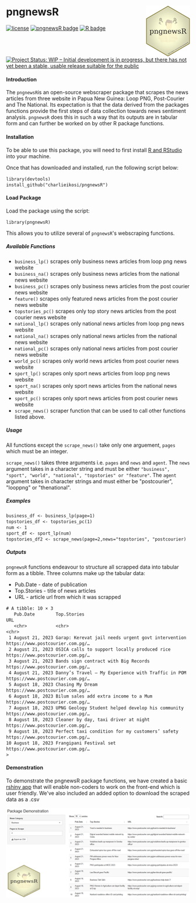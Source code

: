 # pngnewsR <img src='man/figures/pngnewsR.png' align="right" height="139" />

[![license](https://img.shields.io/badge/license-MIT-green.svg)](https://choosealicense.com/licenses/mit/)
[![pngnewsR badge](https://img.shields.io/badge/pngnewsR-under%20development%20-yellow)]()
[![R badge](https://img.shields.io/badge/Built%20with-♥%20and%20R-pink)](https://github.com/charlieikosi/pngnewsR/)
[![Project Status: WIP – Initial development is in progress, but there has not yet been a stable, usable release suitable for the public](https://www.repostatus.org/badges/latest/wip.svg)](https://www.repostatus.org/#active)

#### Introduction

The `pngnewsR`is an open-source webscraper package that scrapes the news articles from three website in Papua New Guinea: Loop PNG, Post-Courier and The National. Its expectation is that the data derived from the packages functions provide the first steps of data collection towards news sentiment analysis. `pngnewsR` does this in such a way that its outputs are in tabular form and can further be worked on by other R package functions.

#### Installation

To be able to use this package, you will need to first install [R and RStudio](https://posit.co/download/rstudio-desktop/) into your machine.

Once that has downloaded and installed, run the following script below:

```
library(devtools) 
install_github("charlieikosi/pngnewsR")
```
#### Load Package
Load the package using the script:
```
library(pngnewsR)
```
This allows you to utilize several of `pngnewsR`'s webscraping functions.

##### Available Functions
- `business_lp()` scrapes only business news articles from loop png news website
- `business_na()` scrapes only business news articles from the national news website
- `business_pc()` scrapes only business news articles from the post courier news website
- `feature()` scrapes only featured news articles from the post courier news website
- `topstories_pc()` scrapes only top story news articles from the post courier news website
- `national_lp()` scrapes only national news articles from loop png news website
- `national_na()` scrapes only national news articles from the national news website
- `national_pc()` scrapes only national news articles from post courier news website
- `world_pc()` scrapes only world news articles from post courier news website
- `sport_lp()` scrapes only sport news articles from loop png news website
- `sport_na()` scrapes only sport news articles from the national news website
- `sport_pc()` scrapes only sport news articles from post courier news website
- `scrape_news()` scraper function that can be used to call other functions listed above.

##### Usage
All functions except the `scrape_news()` take only one arguement, `pages` which must be an integer. 

`scrape_news()` takes three arguments i.e. `pages` and `news` and `agent`. The `news` argument takes in a character string and must be either `"business", "sport", "world", "national", "topstories" or "feature"`. The `agent` argument takes in character strings and must either be "postcourier", "looppng" or "thenational".
##### Examples
```
business_df <- business_lp(page=1)
topstories_df <- topstories_pc(1)
num <- 1
sport_df <- sport_lp(num)
topstories_df2 <- scrape_news(page=2,news="topstories", "postcourier)
```
##### Outputs
`pngnewsR` functions endeavour to structure all scrapped data into tabular form as a tibble. Three columns make up the tabular data:
- Pub.Date - date of publication
- Top.Stories - title of news articles
-  URL - article url from which it was scrapped

```
# A tibble: 10 × 3
   Pub.Date        Top.Stories                                        URL                             
   <chr>           <chr>                                              <chr>                           
 1 August 21, 2023 Garap: Kerevat jail needs urgent govt intervention https://www.postcourier.com.pg/…
 2 August 21, 2023 OSICA calls to support locally produced rice       https://www.postcourier.com.pg/…
 3 August 21, 2023 Bands sign contract with Big Records               https://www.postcourier.com.pg/…
 4 August 21, 2023 Danny’s Travel – My Experience with Traffic in POM https://www.postcourier.com.pg/…
 5 August 18, 2023 Chasing My Dream                                   https://www.postcourier.com.pg/…
 6 August 18, 2023 Bilum sales add extra income to a Mum              https://www.postcourier.com.pg/…
 7 August 18, 2023 UPNG Geology Student helped develop his community  https://www.postcourier.com.pg/…
 8 August 18, 2023 Cleaner by day, taxi driver at night               https://www.postcourier.com.pg/…
 9 August 18, 2023 Perfect taxi condition for my customers’ safety    https://www.postcourier.com.pg/…
10 August 18, 2023 Frangipani Festival set                            https://www.postcourier.com.pg/…
> 
```
#### Demonstration
To demonstrate the pngnewsR package functions, we have created a basic [rshiny app](https://niuginitravelor.shinyapps.io/pngnewsRApp/) that will enable non-coders to work on the front-end which is user friendly. We've also included an added option to download the scraped data as a .csv

![](man/figures/shiny.png)



